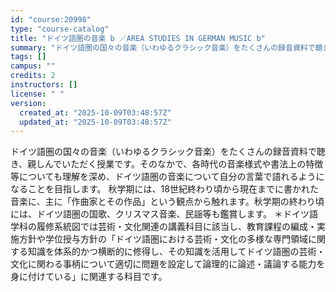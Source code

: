 ```yaml
---
id: "course:20998"
type: "course-catalog"
title: "ドイツ語圏の音楽 b ／AREA STUDIES IN GERMAN MUSIC b"
summary: "ドイツ語圏の国々の音楽（いわゆるクラシック音楽）をたくさんの録音資料で聴き、親しんでいただく授業です。そのなかで、各時代の音楽様式や書法上の特徴等についても理解を深め、ドイツ語圏の音楽について自分の言葉で語れるようになることを目指します。 …"
tags: []
campus: ""
credits: 2
instructors: []
license: " "
version:
  created_at: "2025-10-09T03:48:57Z"
  updated_at: "2025-10-09T03:48:57Z"
---
```


ドイツ語圏の国々の音楽（いわゆるクラシック音楽）をたくさんの録音資料で聴き、親しんでいただく授業です。そのなかで、各時代の音楽様式や書法上の特徴等についても理解を深め、ドイツ語圏の音楽について自分の言葉で語れるようになることを目指します。 秋学期には、18世紀終わり頃から現在までに書かれた音楽に、主に「作曲家とその作品」という観点から触れます。秋学期の終わり頃には、ドイツ語圏の国歌、クリスマス音楽、民謡等も鑑賞します。 ＊ドイツ語学科の履修系統図では芸術・文化関連の講義科目に該当し、教育課程の編成・実施方針や学位授与方針の「ドイツ語圏における芸術・文化の多様な専門領域に関する知識を体系的かつ横断的に修得し、その知識を活用してドイツ語圏の芸術・文化に関わる事柄について適切に問題を設定して論理的に論述・議論する能力を身に付けている」に関連する科目です。
